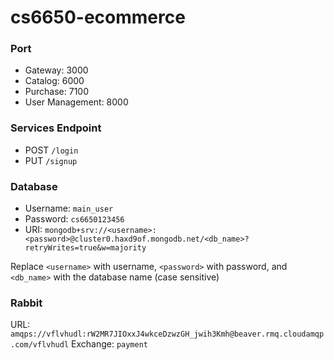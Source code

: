 # cs6650-ecommerce

### Port
 * Gateway: 3000
 * Catalog: 6000
 * Purchase: 7100
 * User Management: 8000

### Services Endpoint
 * POST `/login`
 * PUT `/signup`

### Database
 * Username: `main_user`
 * Password: `cs6650123456`
 * URI: `mongodb+srv://<username>:<password>@cluster0.haxd9of.mongodb.net/<db_name>?retryWrites=true&w=majority`

Replace `<username>` with username, `<password>` with password, and `<db_name>` with the database name (case sensitive)

### Rabbit
URL: `amqps://vflvhudl:rW2MR7JIOxxJ4wkceDzwzGH_jwih3Kmh@beaver.rmq.cloudamqp.com/vflvhudl`
Exchange: `payment`